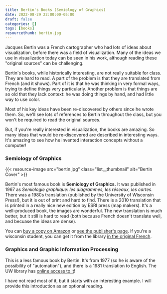 ```yaml
---
title: Bertin's Books (Semiology of Graphics)
date: 2022-08-29 22:00:00-05:00
draft: false
categories: []
tags: [books]
resourcethumb: bertin.jpg
---
```


Jacques Bertin was a French cartographer who had lots of ideas about visualization, before there was a field of visualization. Many of the ideas we use in visualization today can be seen in his work, although reading these "original sources" can be challenging.

<!--more-->

Bertin's books, while historically interesting, are not really suitable for class. They are hard to read. A part of the problem is that they are translated from French (and it shows). Part of it is that he was thinking in very formal ways, trying to define things very particularly. Another problem is that things are so old that they lack context: he was doing things by hand, and had little way to use color.

Most of his key ideas have been re-discovered by others since he wrote them. So, we'll see lots of references to Bertin throughout the class, but you won't be required to read the original sources.

But, if you're really interested in visualization, the books are amazing. So many ideas that would be re-discovered are described in interesting ways. It's amazing to see how he invented interaction concepts without a computer!

### Semiology of Graphics

{{< resource-image src="bertin.jpg" class="list__thumbnail" alt="Bertin Cover" >}}

Bertin's most famous book is **Semiology of Graphics.** It was published in 1967 as *Semiologie graphique: les diagrammes, les réseaux, les cartes*. There was a 1980s translation (published by the University of Wisconsin Press!), but it is out of print and hard to find. There is a 2010 translation that is printed in a really nice new edition by ESRI press (map makers). It's a well-produced book, the images are wonderful. The new translation is much better, but it still is hard to read (both because French doesn't translate well, and becuase the ideas are dense).

You can [buy a copy on Amazon](https://amzn.to/3lbtNo6) or [see the publisher's page](https://esripress.esri.com/display/index.cfm?fuseaction=display&websiteID=190). If you're a wisconsin student, you can get it from the library [in the original French](https://search.library.wisc.edu/catalog/999622450602121).

### Graphics and Graphic Information Processing

This is a less famous book by Bertin. It's from 1977 (so he is aware of the possibility of
"automation"), and there is a 1981 translation to English. 
The UW library has [online access to it](https://search.library.wisc.edu/catalog/9911077696102121)!

I have not read most of it, but it starts with an interesting example. I will provide this introduction as an optional reading.
